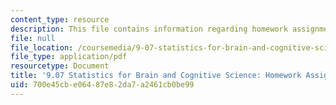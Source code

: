 ```yaml
---
content_type: resource
description: This file contains information regarding homework assignment 2.
file: null
file_location: /coursemedia/9-07-statistics-for-brain-and-cognitive-science-fall-2016/700e45cbe06487e82da7a2461cb0be99_MIT9_07F16_Homwork_Asign_2.pdf
file_type: application/pdf
resourcetype: Document
title: '9.07 Statistics for Brain and Cognitive Science: Homework Assignment 2'
uid: 700e45cb-e064-87e8-2da7-a2461cb0be99
---
```


